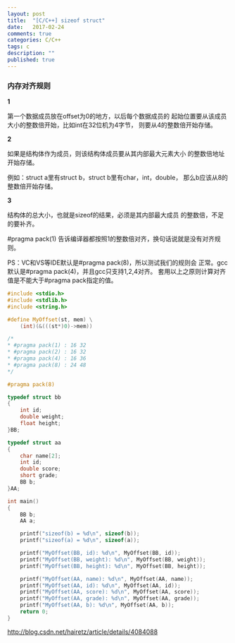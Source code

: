 ```yaml
---
layout: post
title:  "[C/C++] sizeof struct"
date:   2017-02-24
comments: true
categories: C/C++
tags: c 
description: ""
published: true
---
```



### 内存对齐规则

**1**

第一个数据成员放在offset为0的地方，以后每个数据成员的
起始位置要从该成员大小的整数倍开始，比如int在32位机为4字节，
则要从4的整数倍开始存储。

**2**

如果是结构体作为成员，则该结构体成员要从其内部最大元素大小
的整数倍地址开始存储。

例如：struct a里有struct b，struct b里有char，int，double，
那么b应该从8的整数倍开始存储。

**3**

结构体的总大小，也就是sizeof的结果，必须是其内部最大成员
的整数倍，不足的要补齐。

#pragma pack(1) 
告诉编译器都按照1的整数倍对齐，换句话说就是没有对齐规则。

PS：VC和VS等IDE默认是#pragma pack(8)，所以测试我们的规则会
正常。gcc默认是#pragma pack(4)，并且gcc只支持1,2,4对齐。
套用以上之原则计算对齐值是不能大于#pragma pack指定的值。



```cpp
#include <stdio.h>
#include <stdlib.h>
#include <string.h>

#define MyOffset(st, mem) \
	(int)(&(((st*)0)->mem)) 

/*
* #pragma pack(1) : 16 32
* #pragma pack(2) : 16 32
* #pragma pack(4) : 16 36
* #pragma pack(8) : 24 48
*/

#pragma pack(8)

typedef struct bb
{
	int id;
	double weight;
	float height;
}BB;

typedef struct aa
{
	char name[2];
	int id;
	double score;
	short grade;
	BB b;
}AA;

int main()
{
	BB b;
	AA a;

	printf("sizeof(b) = %d\n", sizeof(b));
	printf("sizeof(a) = %d\n", sizeof(a));

	printf("MyOffset(BB, id): %d\n", MyOffset(BB, id));
	printf("MyOffset(BB, weight): %d\n", MyOffset(BB, weight));
	printf("MyOffset(BB, height): %d\n", MyOffset(BB, height));

	printf("MyOffset(AA, name): %d\n", MyOffset(AA, name));
	printf("MyOffset(AA, id): %d\n", MyOffset(AA, id));
	printf("MyOffset(AA, score): %d\n", MyOffset(AA, score));
	printf("MyOffset(AA, grade): %d\n", MyOffset(AA, grade));
	printf("MyOffset(AA, b): %d\n", MyOffset(AA, b));
	return 0;
}

```


<a href="http://blog.csdn.net/hairetz/article/details/4084088" target="_blank">http://blog.csdn.net/hairetz/article/details/4084088</a>


